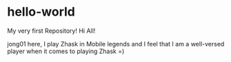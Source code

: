 # hello-world
My very  first Repository!
Hi All!

jong01 here, I play Zhask in Mobile legends and I feel that I am a well-versed player when it comes to playing Zhask =)
